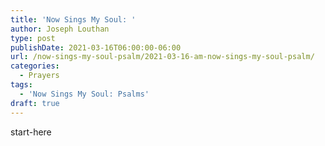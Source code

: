 ```yaml
---
title: 'Now Sings My Soul: '
author: Joseph Louthan
type: post
publishDate: 2021-03-16T06:00:00-06:00
url: /now-sings-my-soul-psalm/2021-03-16-am-now-sings-my-soul-psalm/
categories:
  - Prayers
tags:
  - 'Now Sings My Soul: Psalms'
draft: true
---
```

<div style="font-variant: small-caps;">

</div>
    start-here
